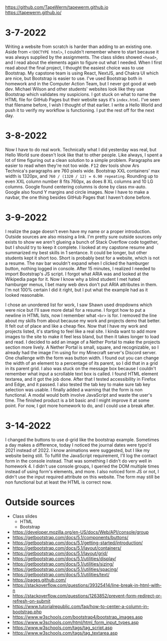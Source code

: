 https://github.com/TapeWerm/tapewerm.github.io
https://tapewerm.github.io/

# 3-7-2022
Writing a website from scratch is harder than adding to an existing one.
Aside from `<!DOCTYPE html>`, I couldn't remember where to start because it was always supplied by the assignments.
The class slides showed `<head>`, and I read about the elements again to figure out what I needed.
When I first read about the final project, I thought the easiest choice was to use Bootstrap.
My capstone team is using React, NextJS, and Chakra UI which are nice, but Bootstrap is easier to use.
I've used Bootstrap both in homework and in the Computer Action Team, but I never got good at web dev.
Michael Wilson and other students' websites look like they use Bootstrap which validates my suspicions.
I got stuck on what to name the HTML file for GitHub Pages but their website says it's `index.html`.
I've seen that filename before, I wish I thought of that earlier.
I write a Hello World and push it to verify my workflow is functioning.
I put the rest off for the next day.

# 3-8-2022
Now I have to do real work.
Technically what I did yesterday was real, but Hello World sure doesn't look like that to other people.
Like always, I spent a lot of time figuring out a clean solution to a simple problem.
Paragraphs are easier to read when they're not too wide.
<kbd>F12</kbd> dev tools show Ars Technica's paragraphs are 760 pixels wide.
Bootstrap XXL containers' max width is 1320px, and `760 / (1320 / 12) = 6.90 repeating`.
Rounding up to even XXL column number 8 fits 760px, as does 8 XL columns and 10 LG columns.
Google found centering columns is done by class mx-auto.
Google also found Y margins and circle images.
Now I have to make a navbar, the one thing besides GitHub Pages that I haven't done before.

# 3-9-2022
I realize the page doesn't even have my name or a proper introduction.
Outside sources are also missing a link.
I'm pretty sure outside sources only exists to show we aren't glueing a bunch of Stack Overflow code together, but I should try to keep it complete.
I looked at my capstone resume and summarized my best skills in 1 sentance.
It could be longer, but other students kept it short too.
Short is probably best for a website, which is not a resume.
The nav bar wouldn't expand when I clicked the hamburger button, nothing logged in console.
After 15 minutes, I realized I needed to import Bootstrap's JS script.
I forgot what ARIA was and looked at the Wikipedia page for it.
Now I know why a blind student I met hated hamburger menus, I bet many web devs don't put ARIA attributes in them.
I'm not 100% certain I did it right, but I put what the example had as it looked reasonable.

I chose an unordered list for work, I saw Shawn used dropdowns which were nice but I'll save more detail for a resume.
I forgot how to put a newline in HTML lists, now I remember what `<br>` is for.
I removed the line about my skills from about because my work and projects demo that better.
It felt out of place and like a cheap flex.
Now that I have my work and projects listed, it's starting to feel like a real site.
I kinda want to add more images to the site to make it feel less bland, but then it takes longer to load and read.
I decided to add an image of a Nether Portal to make the projects section more lively.
A Nether Portal is small, square, and recognizable, so I already had the image I'm using for my Minecraft server's Discord server.
One challenge with the form was button width.
I found out you can change the width of an element to a percentage of its parent, so I did that in a grid in its parent grid.
I also was stuck on the message box because I couldn't remember what input a scrollable text box is called.
I found HTML element textarea, and it got the job done.
After that I tested accessibility in Firefox and Edge, and it passed.
I also tested the tab key to make sure tab key selection was usable.
I finally added a warning that the form is non functional.
A modal would both involve JavaScript and waste the user's time.
The finished product is a bit basic and I might improve it at some point.
For now, I got more homework to do, and I could use a break after.

# 3-14-2022
I changed the buttons to use d-grid like the bootstrap example.
Sometimes a day makes a difference, today I noticed the journal dates were typo'd 2021 instead of 2022.
I know animations were suggested, but I like my website being still.
To fulfill the JavaScript requirement, I'll log the contact form in the console instead.
That was something I didn't do very well in homework 4.
I didn't use console groups, I queried the DOM multiple times instead of using form's elements, and more.
I also noticed form JS or not, I didn't use the input required attribute on this website.
The form may still be non functional but at least the HTML is correct now.

# Outside sources
- Class slides
  - HTML
  - Bootstrap
- https://developer.mozilla.org/en-US/docs/Web/API/console/group
- https://getbootstrap.com/docs/5.1/components/buttons/
- https://getbootstrap.com/docs/5.1/getting-started/introduction/
- https://getbootstrap.com/docs/5.1/layout/containers/
- https://getbootstrap.com/docs/5.1/layout/grid/
- https://getbootstrap.com/docs/5.1/utilities/display/
- https://getbootstrap.com/docs/5.1/utilities/sizing/
- https://getbootstrap.com/docs/5.1/utilities/spacing/
- https://getbootstrap.com/docs/5.1/utilities/text/
- https://pages.github.com/
- https://stackoverflow.com/questions/39325414/line-break-in-html-with-n
- https://stackoverflow.com/questions/1263852/prevent-form-redirect-or-refresh-on-submit
- https://www.tutorialrepublic.com/faq/how-to-center-a-column-in-bootstrap.php
- https://www.w3schools.com/bootstrap4/bootstrap_images.asp
- https://www.w3schools.com/html/html_form_input_types.asp
- https://www.w3schools.com/tags/tag_script.asp
- https://www.w3schools.com/tags/tag_textarea.asp
